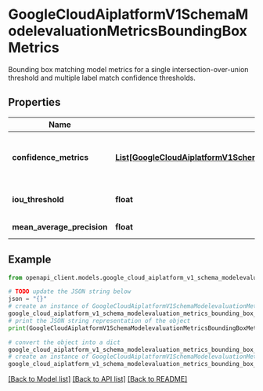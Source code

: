 # GoogleCloudAiplatformV1SchemaModelevaluationMetricsBoundingBoxMetrics

Bounding box matching model metrics for a single intersection-over-union threshold and multiple label match confidence thresholds.

## Properties

Name | Type | Description | Notes
------------ | ------------- | ------------- | -------------
**confidence_metrics** | [**List[GoogleCloudAiplatformV1SchemaModelevaluationMetricsBoundingBoxMetricsConfidenceMetrics]**](GoogleCloudAiplatformV1SchemaModelevaluationMetricsBoundingBoxMetricsConfidenceMetrics.md) | Metrics for each label-match confidence_threshold from 0.05,0.10,...,0.95,0.96,0.97,0.98,0.99. Precision-recall curve is derived from them. | [optional] 
**iou_threshold** | **float** | The intersection-over-union threshold value used to compute this metrics entry. | [optional] 
**mean_average_precision** | **float** | The mean average precision, most often close to &#x60;auPrc&#x60;. | [optional] 

## Example

```python
from openapi_client.models.google_cloud_aiplatform_v1_schema_modelevaluation_metrics_bounding_box_metrics import GoogleCloudAiplatformV1SchemaModelevaluationMetricsBoundingBoxMetrics

# TODO update the JSON string below
json = "{}"
# create an instance of GoogleCloudAiplatformV1SchemaModelevaluationMetricsBoundingBoxMetrics from a JSON string
google_cloud_aiplatform_v1_schema_modelevaluation_metrics_bounding_box_metrics_instance = GoogleCloudAiplatformV1SchemaModelevaluationMetricsBoundingBoxMetrics.from_json(json)
# print the JSON string representation of the object
print(GoogleCloudAiplatformV1SchemaModelevaluationMetricsBoundingBoxMetrics.to_json())

# convert the object into a dict
google_cloud_aiplatform_v1_schema_modelevaluation_metrics_bounding_box_metrics_dict = google_cloud_aiplatform_v1_schema_modelevaluation_metrics_bounding_box_metrics_instance.to_dict()
# create an instance of GoogleCloudAiplatformV1SchemaModelevaluationMetricsBoundingBoxMetrics from a dict
google_cloud_aiplatform_v1_schema_modelevaluation_metrics_bounding_box_metrics_from_dict = GoogleCloudAiplatformV1SchemaModelevaluationMetricsBoundingBoxMetrics.from_dict(google_cloud_aiplatform_v1_schema_modelevaluation_metrics_bounding_box_metrics_dict)
```
[[Back to Model list]](../README.md#documentation-for-models) [[Back to API list]](../README.md#documentation-for-api-endpoints) [[Back to README]](../README.md)


